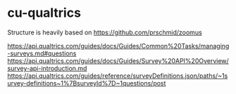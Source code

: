 # cu-qualtrics

Structure is heavily based on https://github.com/prschmid/zoomus

https://api.qualtrics.com/guides/docs/Guides/Common%20Tasks/managing-surveys.md#questions
https://api.qualtrics.com/guides/docs/Guides/Survey%20API%20Overview/survey-api-introduction.md
https://api.qualtrics.com/guides/reference/surveyDefinitions.json/paths/~1survey-definitions~1%7BsurveyId%7D~1questions/post
